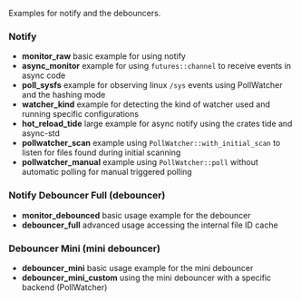 Examples for notify and the debouncers.

### Notify

- **monitor_raw** basic example for using notify
- **async_monitor** example for using `futures::channel` to receive events in async code
- **poll_sysfs** example for observing linux `/sys` events using PollWatcher and the hashing mode
- **watcher_kind** example for detecting the kind of watcher used and running specific configurations
- **hot_reload_tide** large example for async notify using the crates tide and async-std
- **pollwatcher_scan** example using `PollWatcher::with_initial_scan` to listen for files found during initial scanning
- **pollwatcher_manual** example using `PollWatcher::poll` without automatic polling for manual triggered polling

### Notify Debouncer Full (debouncer)

- **monitor_debounced** basic usage example for the debouncer
- **debouncer_full** advanced usage accessing the internal file ID cache

### Debouncer Mini (mini debouncer)

- **debouncer_mini** basic usage example for the mini debouncer
- **debouncer_mini_custom** using the mini debouncer with a specific backend (PollWatcher)
